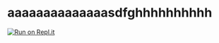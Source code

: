 # aaaaaaaaaaaaaasdfghhhhhhhhhh

[![Run on Repl.it](https://repl.it/badge/github/jetthan/aaaaaaaaaaaaaasdfghhhhhhhhhh)](https://repl.it/github/jetthan/aaaaaaaaaaaaaasdfghhhhhhhhhh)